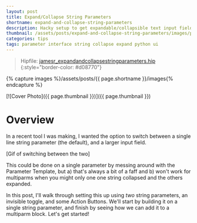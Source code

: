 ```yaml
---
layout: post
title: Expand/Collapse String Parameters
shortname: expand-and-collapse-string-parameters
description: Hacky setup to get expandable/collapsible text input fields
thumbnail: /assets/posts/expand-and-collapse-string-parameters/images/preview.png
categories: tips
tags: parameter interface string collapse expand python ui
---
```


> Hipfile: [jamesr_expandandcollapsestringparameters.hip](/assets/posts/expand-and-collapse-string-parameters/jamesr_expandandcollapsestringparameters.hip)
{:style="border-color: #d08770"}

{% capture images %}/assets/posts/{{ page.shortname }}/images{% endcapture %}

[![Cover Photo]({{ page.thumbnail }})]({{ page.thumbnail }})

# Overview
In a recent tool I was making, I wanted the option to switch between a single
line string parameter (the default), and a larger input field.

[Gif of switching between the two]

This could be done on a single parameter by messing around with the Parameter
Template, but a) that's always a bit of a faff and b) won't work for multiparms
when you might only one one string collapsed and the others expanded.

In this post, I'll walk through setting this up using *two* string parameters,
an invisible toggle, and some Action Buttons. We'll start by building it on a
single string parameter, and finish by seeing how we can add it to a multiparm
block. Let's get started!
